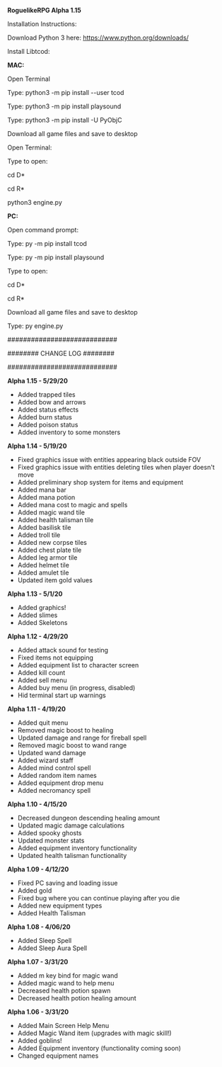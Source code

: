 **RoguelikeRPG Alpha 1.15**

Installation Instructions:

Download Python 3 here: https://www.python.org/downloads/

Install Libtcod:

**MAC:**

Open Terminal

Type: python3 -m pip install --user tcod

Type: python3 -m pip install playsound

Type: python3 -m pip install -U PyObjC

Download all game files and save to desktop

Open Terminal:

Type to open:

cd D*

cd R*

python3 engine.py


**PC:**

Open command prompt:

Type: py -m pip install tcod

Type: py -m pip install playsound

Type to open:

cd D*

cd R*

Download all game files and save to desktop

Type: py engine.py


############################

######## CHANGE LOG ########

############################

**Alpha 1.15 - 5/29/20**
* Added trapped tiles
* Added bow and arrows
* Added status effects
* Added burn status
* Added poison status
* Added inventory to some monsters

**Alpha 1.14 - 5/19/20**
* Fixed graphics issue with entities appearing black outside FOV
* Fixed graphics issue with entities deleting tiles when player doesn't move
* Added preliminary shop system for items and equipment
* Added mana bar
* Added mana potion
* Added mana cost to magic and spells
* Added magic wand tile
* Added health talisman tile
* Added basilisk tile
* Added troll tile
* Added new corpse tiles
* Added chest plate tile
* Added leg armor tile
* Added helmet tile
* Added amulet tile
* Updated item gold values

**Alpha 1.13 - 5/1/20**
* Added graphics!
* Added slimes
* Added Skeletons

**Alpha 1.12 - 4/29/20**
* Added attack sound for testing
* Fixed items not equipping
* Added equipment list to character screen
* Added kill count
* Added sell menu
* Added buy menu (in progress, disabled)
* Hid terminal start up warnings

**Alpha 1.11 - 4/19/20**
* Added quit menu
* Removed magic boost to healing
* Updated damage and range for fireball spell
* Removed magic boost to wand range
* Updated wand damage
* Added wizard staff
* Added mind control spell
* Added random item names
* Added equipment drop menu
* Added necromancy spell

**Alpha 1.10 - 4/15/20**
* Decreased dungeon descending healing amount
* Updated magic damage calculations
* Added spooky ghosts
* Updated monster stats
* Added equipment inventory functionality
* Updated health talisman functionality

**Alpha 1.09 - 4/12/20**
* Fixed PC saving and loading issue
* Added gold
* Fixed bug where you can continue playing after you die
* Added new equipment types
* Added Health Talisman

**Alpha 1.08 - 4/06/20**
* Added Sleep Spell
* Added Sleep Aura Spell

**Alpha 1.07 - 3/31/20**
* Added m key bind for magic wand
* Added magic wand to help menu
* Decreased health potion spawn
* Decreased health potion healing amount

**Alpha 1.06 - 3/31/20**
* Added Main Screen Help Menu
* Added Magic Wand item (upgrades with magic skill!)
* Added goblins!
* Added Equipment inventory (functionality coming soon)
* Changed equipment names
